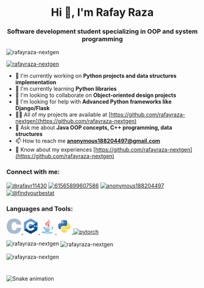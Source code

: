 <h1 align="center">Hi 👋, I'm Rafay Raza</h1>
<h3 align="center">Software development student specializing in OOP and system programming</h3>

<p align="left"> 
  <img src="https://komarev.com/ghpvc/?username=rafayraza-nextgen&label=Profile%20views&color=0e75b6&style=flat" alt="rafayraza-nextgen" /> 
</p>

<p align="left"> 
  <a href="https://github.com/ryo-ma/github-profile-trophy">
    <img src="https://github-profile-trophy.vercel.app/?username=rafayraza-nextgen&theme=darkhub&no-frame=true&margin-w=15&margin-h=15" alt="rafayraza-nextgen" />
  </a> 
</p>

- 🔭 I'm currently working on **Python projects and data structures implementation**
- 🌱 I'm currently learning **Python libraries**
- 👯 I'm looking to collaborate on **Object-oriented design projects**
- 🤝 I'm looking for help with **Advanced Python frameworks like Django/Flask**
- 👨‍💻 All of my projects are available at [https://github.com/rafayraza-nextgen](https://github.com/rafayraza-nextgen)
- 💬 Ask me about **Java OOP concepts, C++ programming, data structures**
- 📫 How to reach me **anonymous188204497@gmail.com**
- 📄 Know about my experiences [https://github.com/rafayraza-nextgen](https://github.com/rafayraza-nextgen)

<h3 align="left">Connect with me:</h3>

<p align="left">
<a href="https://twitter.com/@rafayr11430" target="blank"><img align="center" src="https://raw.githubusercontent.com/rahuldkjain/github-profile-readme-generator/master/src/images/icons/Social/twitter.svg" alt="@rafayr11430" height="30" width="40" /></a>
<a href="https://fb.com/61565899607586" target="blank"><img align="center" src="https://raw.githubusercontent.com/rahuldkjain/github-profile-readme-generator/master/src/images/icons/Social/facebook.svg" alt="61565899607586" height="30" width="40" /></a>
<a href="https://instagram.com/anonymous188204497" target="blank"><img align="center" src="https://raw.githubusercontent.com/rahuldkjain/github-profile-readme-generator/master/src/images/icons/Social/instagram.svg" alt="anonymous188204497" height="30" width="40" /></a>
<a href="https://www.youtube.com/c/@findyourbestat" target="blank"><img align="center" src="https://raw.githubusercontent.com/rahuldkjain/github-profile-readme-generator/master/src/images/icons/Social/youtube.svg" alt="@findyourbestat" height="30" width="40" /></a>
</p>

<h3 align="left">Languages and Tools:</h3>

<p align="left"> 
<a href="https://www.cprogramming.com/" target="_blank" rel="noreferrer"> <img src="https://raw.githubusercontent.com/devicons/devicon/master/icons/c/c-original.svg" alt="c" width="40" height="40"/> </a> 
<a href="https://www.w3schools.com/cpp/" target="_blank" rel="noreferrer"> <img src="https://raw.githubusercontent.com/devicons/devicon/master/icons/cplusplus/cplusplus-original.svg" alt="cplusplus" width="40" height="40"/> </a> 
<a href="https://www.java.com" target="_blank" rel="noreferrer"> <img src="https://raw.githubusercontent.com/devicons/devicon/master/icons/java/java-original.svg" alt="java" width="40" height="40"/> </a> 
<a href="https://www.python.org" target="_blank" rel="noreferrer"> <img src="https://raw.githubusercontent.com/devicons/devicon/master/icons/python/python-original.svg" alt="python" width="40" height="40"/> </a> 
<a href="https://pytorch.org/" target="_blank" rel="noreferrer"> <img src="https://www.vectorlogo.zone/logos/pytorch/pytorch-icon.svg" alt="pytorch" width="40" height="40"/> </a> 
</p>

<p><img align="left" 
  src="https://github-readme-stats.vercel.app/api/top-langs?username=rafayraza-nextgen&show_icons=true&locale=en&layout=compact&theme=default&hide_border=false"
  alt="rafayraza-nextgen" 
/></p>

<p>&nbsp;<img align="center" 
  src="https://github-readme-stats.vercel.app/api?username=rafayraza-nextgen&show_icons=true&locale=en&theme=default&hide_border=false"
  alt="rafayraza-nextgen" 
/></p>

<p><img align="center" 
  src="https://github-readme-streak-stats.herokuapp.com/?user=rafayraza-nextgen&theme=default&hide_border=false" 
  alt="rafayraza-nextgen" 
/></p>

<!-- Dark theme versions (hidden, for theme switching via CSS) -->
<p style="display: none;"><img align="left" 
  src="https://github-readme-stats.vercel.app/api/top-langs?username=rafayraza-nextgen&show_icons=true&locale=en&layout=compact&theme=dark&hide_border=true&bg_color=0d1117&text_color=c9d1d9&title_color=58a6ff&icon_color=58a6ff"
  alt="rafayraza-nextgen" 
  class="dark-theme-stats"
/></p>

<p style="display: none;">&nbsp;<img align="center" 
  src="https://github-readme-stats.vercel.app/api?username=rafayraza-nextgen&show_icons=true&locale=en&theme=dark&hide_border=true&bg_color=0d1117&text_color=c9d1d9&title_color=58a6ff&icon_color=58a6ff"
  alt="rafayraza-nextgen" 
  class="dark-theme-stats"
/></p>

<p style="display: none;"><img align="center" 
  src="https://github-readme-streak-stats.herokuapp.com/?user=rafayraza-nextgen&theme=dark&hide_border=true&background=0d1117&stroke=21262d&ring=58a6ff&fire=58a6ff&currStreakNum=c9d1d9&sideNums=c9d1d9&currStreakLabel=c9d1d9&sideLabels=c9d1d9&dates=8b949e" 
  alt="rafayraza-nextgen" 
  class="dark-theme-stats"
/></p>

###

<br clear="both">

<img src="https://raw.githubusercontent.com/rafayraza-nextgen/rafayraza-nextgen/output/snake.svg" alt="Snake animation" />
